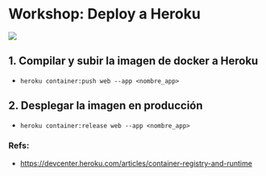 


# Workshop: Deploy a Heroku

![](https://api-cabled.app.faable.com/screenshot?url=https://core-brand-cards.app.faable.com/?title=Deploy%20a%20Heroku)


## 1. Compilar y subir la imagen de docker a Heroku

- `heroku container:push web --app <nombre_app>`

## 2. Desplegar la imagen en producción

- `heroku container:release web --app <nombre_app>`


### Refs:

- https://devcenter.heroku.com/articles/container-registry-and-runtime